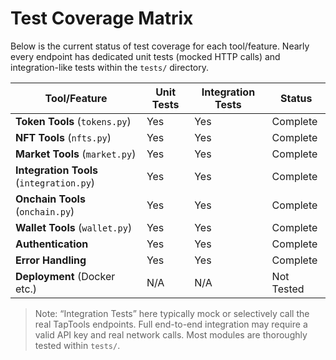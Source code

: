 # Test Coverage Matrix

Below is the current status of test coverage for each tool/feature. Nearly every endpoint has dedicated unit tests (mocked HTTP calls) and integration-like tests within the `tests/` directory.

| Tool/Feature                         | Unit Tests | Integration Tests | Status      |
|--------------------------------------|------------|-------------------|-------------|
| **Token Tools** (`tokens.py`)        | Yes        | Yes              | Complete    |
| **NFT Tools** (`nfts.py`)            | Yes        | Yes              | Complete    |
| **Market Tools** (`market.py`)       | Yes        | Yes              | Complete    |
| **Integration Tools** (`integration.py`) | Yes    | Yes              | Complete    |
| **Onchain Tools** (`onchain.py`)     | Yes        | Yes              | Complete    |
| **Wallet Tools** (`wallet.py`)       | Yes        | Yes              | Complete    |
| **Authentication**                   | Yes        | Yes              | Complete    |
| **Error Handling**                   | Yes        | Yes              | Complete    |
| **Deployment** (Docker etc.)         | N/A        | N/A              | Not Tested  |

> Note: “Integration Tests” here typically mock or selectively call the real TapTools endpoints. Full end-to-end integration may require a valid API key and real network calls. Most modules are thoroughly tested within `tests/`.